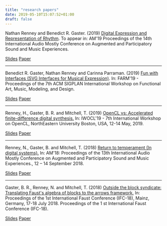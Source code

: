```yaml
---
title: "research papers"
date: 2019-05-10T15:07:52+01:00
draft: false
---
```


Nathan Renney and Benedict R. Gaster. (2019) [Digital Expression and Representation of Rhythm](http://eprints.uwe.ac.uk/XXXXX). To appear in: AM'19 Proceedings of the 14th International Audio Mostly Conference on Augmented and Participatory Sound and Music Experiences.

[Slides](https://tobeadded/)
[Paper](http://eprints.uwe.ac.uk/XXXXX)

---

Benedict R. Gaster, Nathan Renney and Carinna Parraman. (2019) [Fun with Interfaces (SVG Interfaces for Musical Expression)](http://eprints.uwe.ac.uk/41424). In: FARM'19 - Proceedings of the 7th ACM SIGPLAN International Workshop on Functional Art, Music, Modeling, and Design.

[Slides](https://bgaster.github.io/farm19/)
[Paper](http://eprints.uwe.ac.uk/41424)

---

Renney, H., Gaster, B. R. and Mitchell, T. (2019) [OpenCL vs: Accelerated finite-difference digital synthesis.](http://eprints.uwe.ac.uk/40347) 
In: IWOCL'19 - 7th International Workshop on OpenCL, NorthEastern University Boston, USA, 12-14 May, 2019. 

[Slides](https://tobeadded)
[Paper](http://eprints.uwe.ac.uk/40347) 

---

Renney, N., Gaster, B. and Mitchell, T. (2018) [Return to temperament (In digital systems).](http://eprints.uwe.ac.uk/37544) In: AM'18: Proceedings of the 13th International Audio Mostly Conference on Augmented and Participatory Sound and Music Experiences., 12 – 14 September 2018.

[Slides](https://tobeadded)
[Paper](http://eprints.uwe.ac.uk/37544)

---

Gaster, B. R., Renney, N. and Mitchell, T. (2018) [Outside the block syndicate: Translating Faust's algebra of blocks to the arrows framework.](http://eprints.uwe.ac.uk/36566) In: Proceedings of the 1st International Faust Conference (IFC-18), Mainz, Germany, 17-18 July 2018. Proceedings of the 1 st International Faust Conference (IFC-18).

[Slides](https://tobeadded)
[Paper](http://eprints.uwe.ac.uk/36566)

